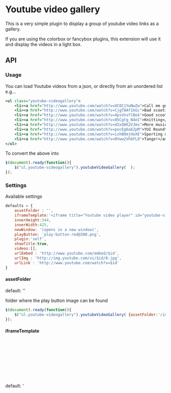 # Youtube video gallery

This is a very simple plugin to display a group of youtube video links as a gallery.

If you are using the colorbox or fancybox plugins, this extension will use it and display the videos in a light box.


## API

### Usage

You can load Youtube videos from a json, or directly from an unordered list e.g...
```xml
<ul class="youtube-videogallery">
    <li><a href="http://www.youtube.com/watch?v=UCOC1YwNwZw">Call me gordie</a></li>
    <li><a href="http://www.youtube.com/watch?v=CjgT8Af1kGc">Bad scooting</a></li>
    <li><a href="http://www.youtube.com/watch?v=4psVnsYlBok">Good scooting</a></li>
    <li><a href="http://www.youtube.com/watch?v=05Cgtg_N4eI">Knitting</a></li>
    <li><a href="http://www.youtube.com/watch?v=d2xQ8K2VJms">More music</a></li>
    <li><a href="http://www.youtube.com/watch?v=pocEg6a6ZpM">YUI Roundtable</a></li>
    <li><a href="http://www.youtube.com/watch?v=ishBOmjHoXE">Sporting moments</a></li>
    <li><a href="http://www.youtube.com/watch?v=0Yww2VhbFL8">Tango!</a></li>
</ul>
```
To convert the above into

```javascript
$(document).ready(function(){
    $("ul.youtube-videogallery").youtubeVideoGallery(  );
});
```


### Settings

Available settings

```javascript
defaults = {
    assetFolder : '',
    iframeTemplate:'<iframe title="Youtube video player" id="youtube-videogallery-iframe" style="height:{options.innerHeight}px;width:{options.innerWidth}px;" frameborder="0" src="about:blank" />',
    innerHeight:344,
    innerWidth:425,
    newWindow: '(opens in a new window)',
    playButton: 'play-button-red@300.png',
    plugin:'self',
    showTitle:true,
    videos:[],
    urlEmbed : 'http://www.youtube.com/embed/$id',
    urlImg : 'http://img.youtube.com/vi/$id/0.jpg',
    urlLink : 'http://www.youtube.com/watch?v=$id'
}
```

#### assetFolder
default: ''

folder where the play button image can be found
```javascript
$(document).ready(function(){
    $("ul.youtube-videogallery").youtubeVideoGallery( {assetFolder:'/img'} );
});
```

#### iframeTemplate

default: '<iframe title="Youtube video player" id="youtube-videogallery-iframe" style="height:{options.innerHeight}px;width:{options.innerWidth}px;" frameborder="0" src="about:blank" />'
if you overwrite this, insure you retain the @id, the options.innerHeight and options.innerWidth values
```javascript
$(document).ready(function(){
    $("ul.youtube-videogallery").youtubeVideoGallery( {iframeTemplate:'[my-template]'} );
});
```

#### innerHeight
default: 344


#### innerWidth
default: 425

```javascript
$(document).ready(function(){
    $("ul.youtube-videogallery").youtubeVideoGallery( {innerHeight:688, innerWidth:850} );
});
```


#### newWindow

default: '(opens in a new window)'

This is used appended to the links if no plugin is being used.

```javascript
$(document).ready(function(){
    $("ul.youtube-videogallery").youtubeVideoGallery( {newWindow:'(Buɗe da sabon taga)'} );
});
```

#### playButton
default: 'play-button-red@300.png'

use in conjunction with assetFolder

### plugin

default: 'self'

Supports
* 'none' draws the gallery but retains the direct links to Youtube
* 'colorbox' uses the colorbox plugin from www.jacklmoore.com

```javascript
$(document).ready(function(){
    $("ul.youtube-videogallery").youtubeVideoGallery( {plugin:'colorbox'} );
});
```

#### showTitle
default: true

Set to false to prevent title from showing

```javascript
$(document).ready(function(){
    $("ul.youtube-videogallery").youtubeVideoGallery( {showTitle: false} );
});
```
#### videos
default: []

To load a list of videos from a javascript array
```javascript
video = {
    id: 'video-id',
    title: 'video title'
}
$(document).ready(function(){
    $("ul.youtube-videogallery").youtubeVideoGallery( {videos: [video, video, video]} );
});
```
### urlEmbed
default: 'http://www.youtube.com/embed/$id'
If you edit this retain the $id variable

### urlImg
default: 'http://img.youtube.com/vi/$id/0.jpg'
If you edit this retain the $id variable

### urlLink
default:  'http://www.youtube.com/watch?v=$id'
If you edit this retain the $id variable

```javascript
$(document).ready(function(){
    $("ul.youtube-videogallery").youtubeVideoGallery( {
        urlImg : 'http://img.youtube.com/vi/$id/0.jpg',
        urlEmbed : 'http://www.youtube.com/embed/$id',
        urlLink : 'http://www.youtube.com/watch?v=$id'
    } );
});
```






License

Link Audit is released under the MIT license.

www.opensource.org/licenses/MIT

Thank you : )